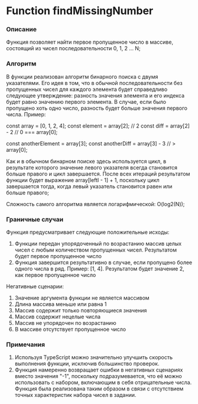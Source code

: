 # Function findMissingNumber

### Описание

Функция позволяет найти первое пропущенное число в массиве, состоящий из чисел последовательности 0, 1, 2 ... N;

### Алгоритм

В функции реализован алгоритм бинарного поиска с двумя указателями. Его идея в том, что в обычной последовательности без пропущенных чисел для каждого элемента будет справедливо следующее утверждение: разность значения элемента и его индекса будет равно значению первого элемента. В случае, если было пропущено хоть одно число, разность будет больше значения первого числа. Пример:

const array = [0, 1, 2, 4];
const element = array[2]; // 2
const diff = array[2] - 2 // 0 === array[0];

const anotherElement = array[3];
const anotherDiff = array[3] - 3 // > array[0];

Как и в обычном бинарном поиске здесь используется цикл, в результате которого значение левого указателя всегда становится больше правого и цикл завершается. После всех итераций результатом функции будет выражение array[leftI - 1] + 1, поскольку цикл завершается тогда, когда левый указатель становится равен или больше правого;

Сложность самого алгоритма является логарифмической: O(log2(N));

### Граничные случаи

Функция предусматривает следующие положительные исходы:

1. Функции передан упорядоченный по возрастанию массив целых чисел с любым количеством пропущенных чисел. Результатом будет первое пропущенное число
2. Функция завершится результативно в случае, если пропущено более одного числа в ряд. Пример: [1, 4]. Результатом будет значение 2, как первое пропущенное число

Негативные сценарии:

1. Значение аргумента функции не является массивом
2. Длина массива меньше или равна 1
3. Массив содержит только повторяющиеся значения
4. Массив содержит нецелые числа
5. Массив не упорядочен по возрастанию
6. В массиве отсутствует пропущенное число

### Примечания

1. Используя TypeScript можно значительно улучшить скорость выполнения функции, исключив большинство проверок.
2. Функция намеренно возвращает ошибки в негативных сценариях вместо значения "-1", поскольку подразумевается, что её можно использовать с набором, включающим в себя отрицательные числа. Функция была реализована таким образом в связи с отсутствием точных характеристик набора чисел в задании.